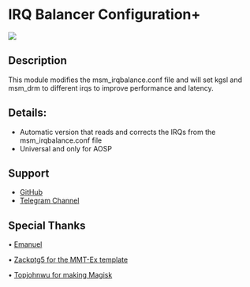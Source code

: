 # IRQ Balancer Configuration+

![](https://i.ibb.co/kyK9jhg/1718764307752.png)

## Description
This module modifies the msm_irqbalance.conf file and will set kgsl and msm_drm to different irqs to improve performance and latency.

## Details:
- Automatic version that reads and corrects the IRQs from the msm_irqbalance.conf file
- Universal and only for AOSP

## Support
- [GitHub](https://github.com/LeanxModulostk/IRQ-Balancer-Configuration) 
- [Telegram Channel](https://t.me/modulostk)

## Special Thanks

• [Emanuel](https://t.me/EmanuelCN0)

• [Zackptg5 for the MMT-Ex template](https://github.com/Zackptg5)

• [Topjohnwu for making Magisk](https://github.com/topjohnwu)
